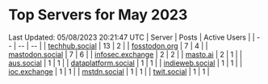# Top Servers for May 2023
Last Updated: 05/08/2023 20:21:47 UTC
| Server | Posts | Active Users |
| -- | -- | -- |
| [techhub.social](https://techhub.social/tags/PowerShell) | 13 | 2 |
| [fosstodon.org](https://fosstodon.org/tags/PowerShell) | 7 | 4 |
| [mastodon.social](https://mastodon.social/tags/PowerShell) | 7 | 6 |
| [infosec.exchange](https://infosec.exchange/tags/PowerShell) | 2 | 2 |
| [masto.ai](https://masto.ai/tags/PowerShell) | 2 | 1 |
| [aus.social](https://aus.social/tags/PowerShell) | 1 | 1 |
| [dataplatform.social](https://dataplatform.social/tags/PowerShell) | 1 | 1 |
| [indieweb.social](https://indieweb.social/tags/PowerShell) | 1 | 1 |
| [ioc.exchange](https://ioc.exchange/tags/PowerShell) | 1 | 1 |
| [mstdn.social](https://mstdn.social/tags/PowerShell) | 1 | 1 |
| [twit.social](https://twit.social/tags/PowerShell) | 1 | 1 |
